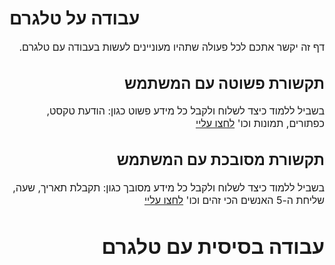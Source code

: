 # עבודה על טלגרם 

<font size="3">

<div dir="rtl" align="right">

דף זה יקשר אתכם לכל פעולה שתהיו מעוניינים לעשות בעבודה עם טלגרם.


## תקשורת פשוטה עם המשתמש 

בשביל ללמוד כיצד לשלוח ולקבל כל מידע פשוט כגון: הודעת טקסט, כפתורים, תמונות וכו' [לחצו עליי](   wiki/web_features%2Ftalpix%2Fwiki_files%2FTelegram-Basics.md)
## תקשורת מסובכת עם המשתמש 

בשביל ללמוד כיצד לשלוח ולקבל כל מידע מסובך כגון: תקבלת תאריך, שעה, שליחת ה-5 האנשים הכי זהים וכו' [לחצו עליי](   wiki/web_features%2Ftalpix%2Fwiki_files%2FTelegram-Advanced.md)
# עבודה בסיסית עם טלגרם

</div>
</font>

